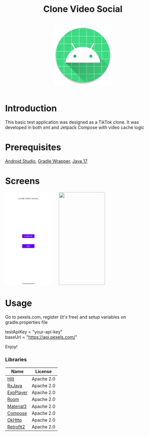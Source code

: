 <!--suppress ALL -->
<h1 style="text-align:center;">Clone Video Social</h1>

<div style="text-align:center;">
<br />
<div style="text-align:center;">
<img width="192" height="192" src="app/src/main/res/mipmap-xxxhdpi/ic_launcher_round.webp" alt="">
</div>

<br />
</div>

# Introduction

This basic test application was designed as a TikTok clone. It was developed in both xml and Jetpack Compose with video cache logic

# Prerequisites

[Android Studio](https://developer.android.com/studio), [Gradle Wrapper](https://docs.gradle.org/current/userguide/gradle_wrapper.html), [Java 17](https://www.oracle.com/java/technologies/javase/jdk17-archive-downloads.html)

# Screens

<div style="text-align:left;">
<img  width="150" height="300" src="app/src/main/res/mipmap-xxxhdpi/img1.png" alt="">
<img style="margin-left: 20px;" width="150" height="300" src="app/src/main/res/mipmap-xxxhdpi/img2.png" alt="">
</div>

# Usage

Go to pexels.com, register (it's free) and setup variables on gradle.properties file

testApiKey = "your-api-key"
<br/>baseUrl = "https://api.pexels.com/"

Enjoy!





### Libraries

| Name                                                                                 | License    |
|--------------------------------------------------------------------------------------|------------|
| [Hilt](https://mvnrepository.com/artifact/com.google.dagger/hilt-android)            | Apache 2.0 |
| [RxJava](https://github.com/ReactiveX/RxJava)                                        | Apache 2.0 |
| [ExoPlayer](https://github.com/androidx/media)                                       | Apache 2.0 |
| [Room](https://mvnrepository.com/artifact/androidx.room/room-ktx)                    | Apache 2.0 |
| [Material3](https://mvnrepository.com/artifact/androidx.compose.material3/material3) | Apache 2.0 |
| [Compose](https://mvnrepository.com/artifact/androidx.activity/activity-compose)     | Apache 2.0 |
| [OkHttp](https://mvnrepository.com/artifact/com.squareup.okhttp3/okhttp)             | Apache 2.0 |
| [Retrofit2](https://github.com/square/retrofit)                                      | Apache 2.0 |

